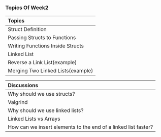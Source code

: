 ### Topics Of Week2

| Topics             | 
| :----------------- |
| Struct Definition | 
| Passing Structs to Functions | 
| Writing Functions Inside Structs|
| Linked List |
| Reverse a Link List(example)|
| Merging Two Linked Lists(example) | 



| Discussions |
| :----------------- |
| Why should we use structs? |
| Valgrind | 
| Why should we use linked lists? |
| Linked Lists vs Arrays |
| How can we insert elements to the end of a linked list faster? |
